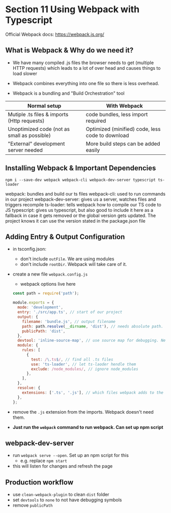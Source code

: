 # Section 11 Using Webpack with Typescript

Official Webpack docs: https://webpack.js.org/

## What is Webpack & Why do we need it?

- We have many compiled .js files the browser needs to get (multiple HTTP requests) which leads to a lot of over head and causes things to load slower
- Webpack combines everything into one file so there is less overhead.

- Webpack is a bundling and "Build Orchestration" tool

| Normal setup                                | With Webpack                                     |
| ------------------------------------------- | ------------------------------------------------ |
| Mutiple .ts files & imports (Http requests) | code bundles, less import required               |
| Unoptimized code (not as small as possible) | Optimized (minified) code, less code to download |
| "External" development server needed        | More build steps can be added easily             |

## Installing Webpack & Important Dependencies

```
npm i --save-dev webpack webpack-cli webpack-dev-server typescript ts-loader
```

webpack: bundles and build our ts files
webpack-cli: used to run commands in our project
webpack-dev-server: gives us a server, watches files and triggers recompile
ts-loader: tells webpack how to compile our TS code to JS
typescript: gives us typescript, but also good to include it here as a fallback in case it gets removed or the global version gets updated. The project knows it can use the version stated in the package.json file

## Adding Entry & Output Configuration

- in tsconfig.json:

  - don't include `outFile`. We are using modules
  - don't include `rootDir`. Webpack will take care of it.

- create a new file `webpack.config.js`

  - webpack options live here

  ```js
  const path = require('path');

  module.exports = {
    mode: 'development',
    entry: './src/app.ts', // start of our project
    output: {
      filename: 'bundle.js', // output filename
      path: path.resolve(__dirname, 'dist'), // needs absolute path. use path module
      publicPath: 'dist',
    },
    devtool: 'inline-source-map', // use source map for debugging. Need `sourceMap: true` in tsconfig
    module: {
      rules: [
        {
          test: /\.ts$/, // find all .ts files
          use: 'ts-loader', // let ts-laoder hendle them
          exclude: /node_modules/, // ignore node_modules
        },
      ],
    },
    resolve: {
      extensions: ['.ts', '.js'], // which files webpack adds to the imports it finds. Add TS and JS files
    },
  };
  ```

- remove the `.js` extension from the imports. Webpack doesn't need them.

- **Just run the `webpack` command to run webpack. Can set up npm script**

## webpack-dev-server

- run `webpack serve --open`. Set up an npm script for this
  - e.g. replace `npm start`
- this will listen for changes and refresh the page

## Production workflow

- use `clean-webpack-plugin` to clean `dist` folder
- set `devtools` to `none` to not have debugging symbols
- remove `publicPath`
